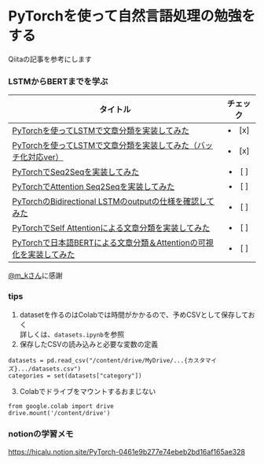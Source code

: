 # PyTorchを使って自然言語処理の勉強をする
Qiitaの記事を参考にします
  
### LSTMからBERTまでを学ぶ  

| タイトル | チェック |
|---- | :----: |
| [PyTorchを使ってLSTMで文章分類を実装してみた](https://qiita.com/m__k/items/841950a57a0d7ff05506) |<li>[x] </li>|
| [PyTorchを使ってLSTMで文章分類を実装してみた（バッチ化対応ver）](https://qiita.com/m__k/items/db1a81bb06607d5b0ec5) |<li>[x] </li>|
| [PyTorchでSeq2Seqを実装してみた](https://qiita.com/m__k/items/b18756628575b177b545) |<li>[ ] </li>|
| [PyTorchでAttention Seq2Seqを実装してみた](https://qiita.com/m__k/items/646044788c5f94eadc8d) |<li>[ ] </li>|
| [PyTorchのBidirectional LSTMのoutputの仕様を確認してみた](https://qiita.com/m__k/items/78a5125d719951ca98d3) |<li>[ ] </li>|
| [PyTorchでSelf Attentionによる文章分類を実装してみた](https://qiita.com/m__k/items/98ff5fb4a4cb4e1eba26) |<li>[ ] </li>|
| [PyTorchで日本語BERTによる文章分類＆Attentionの可視化を実装してみた](https://qiita.com/m__k/items/e312ddcf9a3d0ea64d72) |<li>[ ] </li>|  

[@m_kさん](https://qiita.com/m__k)に感謝  

### tips
1. datasetを作るのはColabでは時間がかかるので、予めCSVとして保存しておく  
詳しくは、`datasets.ipynb`を参照    
2. 保存したCSVの読み込みと必要な変数の定義
```
datasets = pd.read_csv("/content/drive/MyDrive/...{カスタマイズ}.../datasets.csv")
categories = set(datasets["category"])
```
3. Colabでドライブをマウントするおまじない
```
from google.colab import drive
drive.mount('/content/drive')
```

### notionの学習メモ
https://hicalu.notion.site/PyTorch-0461e9b277e74ebeb2bd16af165ae328
